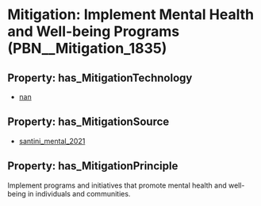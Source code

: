# Mitigation: __Implement Mental Health and Well-being Programs__ (PBN__Mitigation_1835)

## Property: has_MitigationTechnology

* [nan](../Technology/PBN__Technology_22)

## Property: has_MitigationSource

* [santini_mental_2021](../Article/PBN__Article_189)

## Property: has_MitigationPrinciple

Implement programs and initiatives that promote mental health and well-being in individuals and communities.

